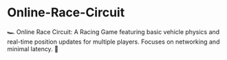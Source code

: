 # Online-Race-Circuit
🏎️ Online Race Circuit: A Racing Game featuring basic vehicle physics and real-time position updates for multiple players. Focuses on networking and minimal latency. 🏁
